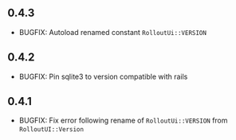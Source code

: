 ## 0.4.3

* BUGFIX: Autoload renamed constant `RolloutUi::VERSION`

## 0.4.2

* BUGFIX: Pin sqlite3 to version compatible with rails

## 0.4.1

* BUGFIX: Fix error following rename of `RolloutUi::VERSION` from `RolloutUI::Version`